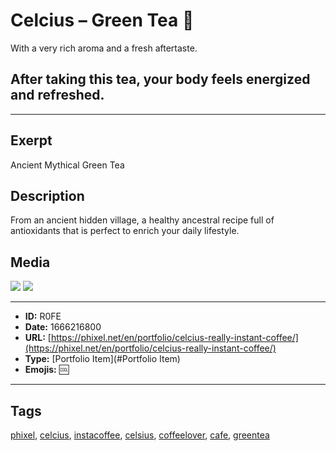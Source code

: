 # Celcius – Green Tea 🍵
With a very rich aroma and a fresh aftertaste.

## After taking this tea, your body feels energized and refreshed.


------------
## Exerpt
Ancient Mythical Green Tea
## Description
From an ancient hidden village, a healthy ancestral recipe full of antioxidants that is perfect to enrich your daily lifestyle.
## Media
<img src="media/greentea.webp">
<img src="media/greentea.webp">

------------
- **ID:** R0FE
- **Date:** 1666216800
- **URL:** [https://phixel.net/en/portfolio/celcius-really-instant-coffee/](https://phixel.net/en/portfolio/celcius-really-instant-coffee/)
- **Type:** [Portfolio Item](#Portfolio Item)
- **Emojis:** 🆒

------------
## Tags
[phixel](#phixel), [celcius](#celcius), [instacoffee](#instacoffee), [celsius](#celsius), [coffeelover](#coffeelover), [cafe](#cafe), [greentea](#greentea)
